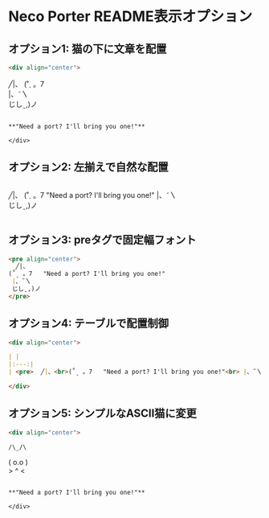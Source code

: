# Neco Porter README表示オプション

## オプション1: 猫の下に文章を配置
```markdown
<div align="center">

```
  ╱|、
(˚ˎ 。7  
 |、˜〵   
 じしˍ,)ノ
```

**"Need a port? I'll bring you one!"**

</div>
```

## オプション2: 左揃えで自然な配置
```markdown
```
  ╱|、
(˚ˎ 。7   "Need a port? I'll bring you one!"
 |、˜〵   
 じしˍ,)ノ
```
```

## オプション3: preタグで固定幅フォント
```markdown
<pre align="center">
  ╱|、
(˚ˎ 。7   "Need a port? I'll bring you one!"
 |、˜〵   
 じしˍ,)ノ
</pre>
```

## オプション4: テーブルで配置制御
```markdown
<div align="center">

| |
|:---:|
| <pre>  ╱|、<br>(˚ˎ 。7   "Need a port? I'll bring you one!"<br> |、˜〵   <br> じしˍ,)ノ</pre> |

</div>
```

## オプション5: シンプルなASCII猫に変更
```markdown
<div align="center">

```
    /\_/\  
   ( o.o )  
    > ^ <   
```

**"Need a port? I'll bring you one!"**

</div>
```